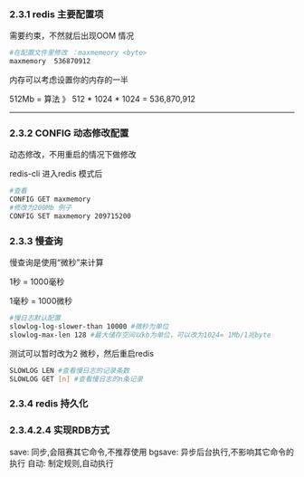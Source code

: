### 2.3.1 redis 主要配置项

需要约束，不然就后出现OOM 情况

```sh 
#在配置文件里修改 ：maxmemeory <byte>
maxmemory  536870912
```

内存可以考虑设置你的内存的一半

512Mb = 算法 》 512 * 1024 * 1024 = 536,870,912

------------------

### 2.3.2 CONFIG 动态修改配置

动态修改，不用重启的情况下做修改

redis-cli 进入redis 模式后

```sh
#查看
CONFIG GET maxmemory
#修改为200Mb 例子
CONFIG SET maxmemory 209715200
```

### 2.3.3 慢查询

慢查询是使用“微秒”来计算

1秒 = 1000毫秒

1毫秒 = 1000微秒

```sh
#慢日志默认配置
slowlog-log-slower-than 10000 #微秒为单位
slowlog-max-len 128 #最大储存空间以kb为单位，可以改为1024= 1Mb/1兆byte
```

测试可以暂时改为2 微秒，然后重启redis

```sh
SLOWLOG LEN #查看慢日志的记录条数
SLOWLOG GET [n] #查看慢日志的n条记录
```



### 2.3.4 redis 持久化

### 2.3.4.2.4 实现RDB方式
save: 同步,会阻赛其它命令,不推荐使用
bgsave: 异步后台执行,不影响其它命令的执行
自动: 制定规则,自动执行